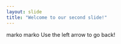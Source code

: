 ```yaml
---
layout: slide
title: "Welcome to our second slide!"
---
```

marko marko
Use the left arrow to go back!
